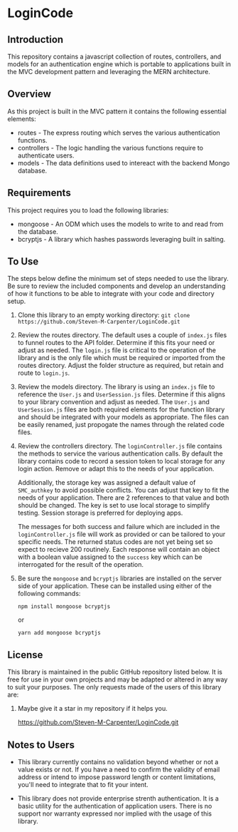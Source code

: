 # LoginCode


## Introduction
This repository contains a javascript collection of routes, controllers, and models for 
an authentication engine which is portable to applications built in the MVC development 
pattern and leveraging the MERN architecture.  


## Overview
As this project is built in the MVC pattern it contains the following essential elements:
* routes - The express routing which serves the various authentication functions.
* controllers - The logic handling the various functions require to authenticate users.
* models - The data definitions used to intereact with the backend Mongo database.


## Requirements
This project requires you to load the following libraries:
* mongoose - An ODM which uses the models to write to and read from the database.
* bcryptjs - A library which hashes passwords leveraging built in salting.


## To Use
The steps below define the minimum set of steps needed to use the library.  Be sure to 
review the included components and develop an understanding of how it functions to be
able to integrate with your code and directory setup.  

1.  Clone this library to an empty working directory: 
    `git clone https://github.com/Steven-M-Carpenter/LoginCode.git`

2.  Review the routes directory.  The default uses a couple of `index.js` files to funnel 
    routes to the API folder.  Determine if this fits your need or adjust as needed. The 
    `login.js` file is critical to the operation of the library and is the only file which 
    must be required or imported from the routes directory.  Adjust the folder structure as 
    required, but retain and route to `login.js`.

3.  Review the models directory.  The library is using an `index.js` file to reference the
    `User.js` and `UserSession.js` files.  Determine if this aligns to your library 
    convention and adjust as needed.  The `User.js` and `UserSession.js` files are both
    required elements for the function library and should be integrated with your models as 
    appropriate.  The files can be easily renamed, just propogate the names through the 
    related code files.

4.  Review the controllers directory.  The `loginController.js` file contains the methods
    to service the various authentication calls.  By default the library contains code to
    record a session token to local storage for any login action.  Remove or adapt this to
    the needs of your application.  
    
    Additionally, the storage key was assigned a default 
    value of `SMC_authkey` to avoid possible conflicts.  You can adjust that key to fit 
    the needs of your application.  There are 2 references to that value and both should 
    be changed.  The key is set to use local storage to simplify testing.  Session 
    storage is preferred for deploying apps.

    The messages for both success and failure which are included in the `loginController.js`
    file will work as provided or can be tailored to your specific needs.  The returned
    status codes are not yet being set so expect to recieve 200 routinely.  Each response
    will contain an object with a boolean value assigned to the `success` key which can be
    interrogated for the result of the operation. 

5.  Be sure the `mongoose` and `bcryptjs` libraries are installed on the server side of
    your application.  These can be installed using either of the following commands:

    `npm install mongoose bcryptjs`

    or

    `yarn add mongoose bcryptjs`


## License
This library is maintained in the public GitHub repository listed below. It is free for use
in your own projects and may be adapted or altered in any way to suit your purposes.  The 
only requests made of the users of this library are:

1.  Maybe give it a star in my repository if it helps you.

    https://github.com/Steven-M-Carpenter/LoginCode.git 


## Notes to Users

* This library currently contains no validation beyond whether or not a value exists or not.
  If you have a need to confirm the validity of email address or intend to impose password
  length or content limitations, you'll need to integrate that to fit your intent.

* This library does not provide enterprise strenth authentication.  It is a basic utility
  for the authentication of application users.  There is no support nor warranty expressed
  nor implied with the usage of this library.  
